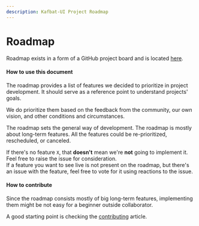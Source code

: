 ```yaml
---
description: Kafbat-UI Project Roadmap
---
```


# Roadmap

Roadmap exists in a form of a GitHub project board and is located [here](https://github.com/orgs/kafbat/projects/1).

#### How to use this document

The roadmap provides a list of features we decided to prioritize in project development. It should serve as a reference point to understand projects' goals.

We do prioritize them based on the feedback from the community, our own vision, and other conditions and circumstances.

The roadmap sets the general way of development. The roadmap is mostly about long-term features. All the features could be re-prioritized, rescheduled, or canceled.

If there's no feature `X`, that **doesn't** mean we're **not** going to implement it. Feel free to raise the issue for consideration.\
If a feature you want to see live is not present on the roadmap, but there's an issue with the feature, feel free to vote for it using reactions to the issue.

#### How to contribute

Since the roadmap consists mostly of big long-term features, implementing them might be not easy for a beginner outside collaborator.

A good starting point is checking the [contributing](../development/contributing.md) article.
